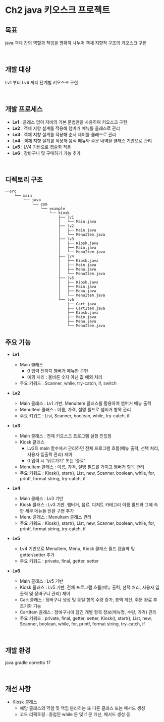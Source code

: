 # Ch2 java 키오스크 프로젝트

## 목표
java 객체 간의 역할과 책임을 명확히 나누어 객체 지향적 구조의 키오스크 구현

<br>

## 개발 대상
Lv1 부터 Lv6 까지 단계별 키오스크 구현

<br>

## 개발 프로세스
- **Lv1** : 클래스 없이 자바의 기본 문법만을 사용하여 키오스크 구현
- **Lv2** : 객체 지향 설계를 적용해 햄버거 메뉴를 클래스로 관리
- **Lv3** : 객체 지향 설계를 적용해 순서 제어를 클래스로 관리
- **Lv4** : 객체 지향 설계를 적용해 음식 메뉴와 주문 내역을 클래스 기반으로 관리
- **Lv5** : LV4 기반으로 캡슐화 적용
- **Lv6** : 장바구니 및 구매하기 기능 추가

<br>

## 디렉토리 구조
```
──src
    └── main
        └── java
            └── com
                └── example
                    └── kiosk
                        ├── lv1
                        │   └── Main.java
                        ├── lv2
                        │   ├── Main.java
                        │   └── MenuItem.java
                        ├── lv3
                        │   ├── Kiosk.java
                        │   ├── Main.java
                        │   └── MenuItem.java
                        ├── lv4
                        │   ├── Kiosk.java
                        │   ├── Main.java
                        │   ├── Menu.java
                        │   └── MenuItem.java
                        ├── lv5
                        │   ├── Kiosk.java
                        │   ├── Main.java
                        │   ├── Menu.java
                        │   └── MenuItem.java
                        └── lv6
                            ├── Cart.java
                            ├── CartItem.java
                            ├── Kiosk.java
                            ├── Main.java
                            ├── Menu.java
                            └── MenuItem.java
```

## 주요 기능
- **Lv1**
  - Main 클래스 
    - 0 입력 전까지 햄버거 메뉴판 구현
    - 예외 처리 : 올바른 숫자 아닌 값 예외 처리
  - 주요 키워드 : Scanner, while, try-catch, if, switch
 
- **Lv2**  
  - Main 클래스 : Lv1 기반. MenuItem 클래스를 활용하여 햄버거 메뉴 출력
  - MenuItem 클래스 : 이름, 가격, 설명 필드로 햄버거 항목 관리 
  - 주요 키워드 : List, Scanner, boolean, while, try-catch, if
 
- **Lv3**  
  - Main 클래스 : 전체 키오스크 프로그램 실행 진입점
  - Kiosk 클래스
    - Lv2의 main 함수에서 관리하던 전체 프로그램 흐름(메뉴 출력, 선택 처리, 사용자 입출력 관리) 제어
    - 0 입력 시 '뒤로가기' 또는 '종료' 
  - MenuItem 클래스 : 이름, 가격, 설명 필드를 가지고 햄버거 항목 관리 
  - 주요 키워드 : Kiosk(), start(), List, new, Scanner, boolean, while, for, printf, format string, try-catch, if

- **Lv4**  
  - Main 클래스 : Lv3 기반
  - Kiosk 클래스 : Lv3 기반. 햄버거, 음료, 디저트 카테고리 이름 필드와 그에 속한 세부 메뉴들 반환 구현 추가
  - Menu 클래스 : MenuItem 클래스 관리
  - 주요 키워드 : Kiosk(), start(), List, new, Scanner, boolean, while, for, printf, format string, try-catch, if
 
- **Lv5**  
  - Lv4 기반으로 MenuItem, Menu, Kiosk 클래스 필드 캡슐화 및 getter/setter 추가
  - 주요 키워드 : private, final, getter, setter
 
- **Lv6**  
  - Main 클래스 : Lv5 기반
  - Kiosk 클래스 : Lv5 기반. 전체 프로그램 흐름(메뉴 출력, 선택 처리, 사용자 입출력 및 장바구니 관리) 제어
  - Cart 클래스 : 장바구니 생성 및 동일 항목 수량 증가, 총액 계산, 주문 완료 후 초기화 기능
  - CartItem 클래스 : 장바구니에 담긴 개별 항목 정보(메뉴명, 수량, 가격) 관리
  - 주요 키워드 : private, final, getter, setter, Kiosk(), start(), List, new, Scanner, boolean, while, for, printf, format string, try-catch, if

<br>

## 개발 환경
java gradle corretto 17

<br>

## 개선 사항
- Kiosk 클래스
  - 해당 클래스의 역할 및 책임 분리하는 또 다른 클래스 또는 메서드 생성
  - 코드 리팩토링 : 중첩된 while 문 및 if 문 개선, 메서드 생성 등 


